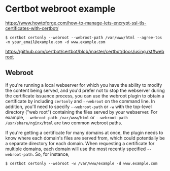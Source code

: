 Certbot webroot example
===

https://www.howtoforge.com/how-to-manage-lets-encrypt-ssl-tls-certificates-with-certbot/


	$ certbot certonly --webroot --webroot-path /var/www/html --agree-tos -m your_email@example.com -d www.example.com

https://github.com/certbot/certbot/blob/master/certbot/docs/using.rst#webroot

## Webroot

If you're running a local webserver for which you have the ability to modify the content being served, and you'd prefer not to stop the webserver during the certificate issuance process, you can use the webroot plugin to obtain a certificate by including `certonly` and `--webroot` on the command line. In addition, you'll need to specify `--webroot-path` or `-w` with the top-level directory ("web root") containing the files served by your webserver. For example, `--webroot-path /var/www/html` or `--webroot-path /usr/share/nginx/html` are two common webroot paths.

If you're getting a certificate for many domains at once, the plugin needs to know where each domain's files are served from, which could potentially be a separate directory for each domain. When requesting a certificate for multiple domains, each domain will use the most recently specified `--webroot-path`. So, for instance,

	$ certbot certonly --webroot -w /var/www/example -d www.example.com